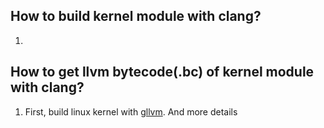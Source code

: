 How to build kernel module with clang?
---

1. 


How to get llvm bytecode(.bc) of kernel module with clang?
---

1. First, build linux kernel with [gllvm](https://github.com/SRI-CSL/gllvm). And more details
